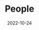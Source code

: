 ---
title: People
date: 2022-10-24

type: landing

sections:
  - block: people
    content:
      title: Meet the Team
      # Choose which groups/teams of users to display.
      #   Edit `user_groups` in each user's profile to add them to one or more of these groups.
      user_groups:
          - Advisors
          - Members
          - Visitors
          - Alumni
      sort_by: Params.last_name
      sort_ascending: true
    design:
      show_interests: false
      show_role: true
      show_social: true
  
  - block: markdown
    content:
      title: Hello
      subtitle: Join Us Now!
      text: |
        {{% cta cta_link="./people/" cta_text="Meet the team →" %}}
    design:
      columns: '1'
---
